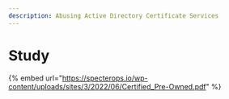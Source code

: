 ```yaml
---
description: Abusing Active Directory Certificate Services
---
```


# Study



{% embed url="https://specterops.io/wp-content/uploads/sites/3/2022/06/Certified_Pre-Owned.pdf" %}
